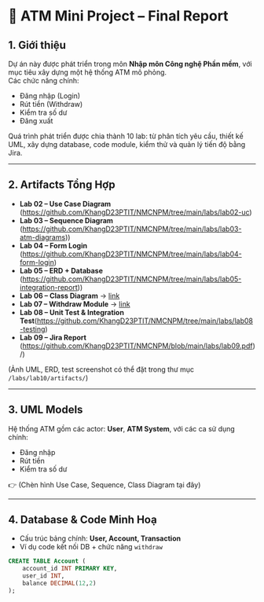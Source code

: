 # 🏦 ATM Mini Project – Final Report

## 1. Giới thiệu
Dự án này được phát triển trong môn **Nhập môn Công nghệ Phần mềm**, với mục tiêu xây dựng một hệ thống ATM mô phỏng.  
Các chức năng chính:  
- Đăng nhập (Login)  
- Rút tiền (Withdraw)  
- Kiểm tra số dư  
- Đăng xuất  

Quá trình phát triển được chia thành 10 lab: từ phân tích yêu cầu, thiết kế UML, xây dựng database, code module, kiểm thử và quản lý tiến độ bằng Jira.

---

## 2. Artifacts Tổng Hợp
- **Lab 02 – Use Case Diagram** (https://github.com/KhangD23PTIT/NMCNPM/tree/main/labs/lab02-uc)  
- **Lab 03 – Sequence Diagram** (https://github.com/KhangD23PTIT/NMCNPM/tree/main/labs/lab03-atm-diagrams))  
- **Lab 04 – Form Login** (https://github.com/KhangD23PTIT/NMCNPM/tree/main/labs/lab04-form-login) 
- **Lab 05 – ERD + Database** (https://github.com/KhangD23PTIT/NMCNPM/tree/main/labs/lab05-integration-report))  
- **Lab 06 – Class Diagram** → [link](../lab06-class/)  
- **Lab 07 – Withdraw Module** → [link](../lab07-withdraw/)  
- **Lab 08 – Unit Test & Integration Test**(https://github.com/KhangD23PTIT/NMCNPM/tree/main/labs/lab08-testing)  
- **Lab 09 – Jira Report** (https://github.com/KhangD23PTIT/NMCNPM/blob/main/labs/lab09.pdf)/)  

(Ảnh UML, ERD, test screenshot có thể đặt trong thư mục `/labs/lab10/artifacts/`)

---

## 3. UML Models
Hệ thống ATM gồm các actor: **User**, **ATM System**, với các ca sử dụng chính:  
- Đăng nhập  
- Rút tiền  
- Kiểm tra số dư  

👉 (Chèn hình Use Case, Sequence, Class Diagram tại đây)

---

## 4. Database & Code Minh Hoạ
- Cấu trúc bảng chính: **User, Account, Transaction**  
- Ví dụ code kết nối DB + chức năng `withdraw`  

```sql
CREATE TABLE Account (
    account_id INT PRIMARY KEY,
    user_id INT,
    balance DECIMAL(12,2)
);

